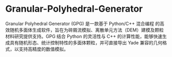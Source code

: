# Granular-Polyhedral-Generator
Granular Polyhedral Generator (GPG) 是一款基于 Python/C++ 混合编程 的高效随机多面体生成软件，旨在为碎屑流模拟、离散单元方法（DEM）建模及颗粒材料研究提供支持。GPG 结合 Python 的灵活性与 C++ 的计算性能，能够快速生成具有随机形态、统计控制特性的多面体颗粒，并可直接导出 Yade 兼容的几何格式，以支持高精度的数值模拟。
